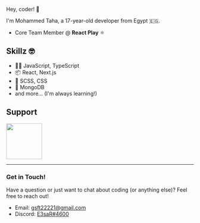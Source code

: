 <div align="center">
<!--   <img src="./banner.svg" /> -->
</div>

Hey, coder! 👋

I'm Mohammed Taha, a 17-year-old developer from Egypt 🇪🇬.

- Core Team Member @ **React Play** ⚛

## Skillz 🤓

- 👨‍💻 JavaScript, TypeScript
- 📦 React, Next.js
- 🎨 SCSS, CSS
- 📀 MongoDB
- and more... (I'm always learning!)

## Support

<a href="https://ko-fi.com/taha"><img height="96px" src="https://storage.ko-fi.com/cdn/brandasset/kofi_bg_tag_white.png" /></a>

---

### Get in Touch!

Have a question or just want to chat about coding (or anything else)? Feel free to reach out!

- Email: gsft22221@gmail.com
- Discord: [E3saR#4600](https://discordapp.com/users/737008889194741810)
